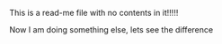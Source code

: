 This is a read-me file with no contents in it!!!!!

Now I am doing something else, lets see the difference